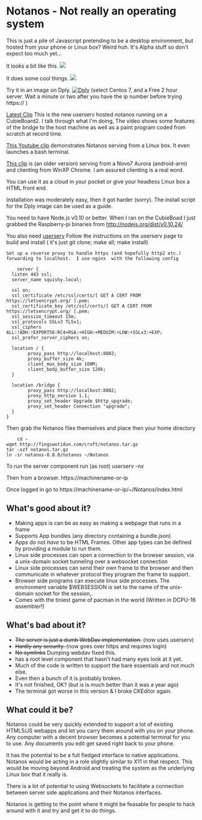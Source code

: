 Notanos - Not really an operating system
========================================

This is just a pile of Javascript pretending to be a desktop environment, but hosted from your phone or Linux box?  Weird huh.
It's Alpha stuff so don't expect too much yet...

It looks a bit like this.
![](https://raw.github.com/Lerc/notanos/master/screenshot.png)

It does some cool things.
![](https://raw.github.com/Lerc/notanos/master/DnDfile.gif)


Try it in an image on Dply. 
 [![Dply](https://dply.co/b.svg)](https://dply.co/b/QKwLwnIq)
 (select Centos 7, and a Free 2 hour server.  Wait a minute or two after you have the ip number before trying https:// )

[Latest Clip](http://www.youtube.com/watch?v=oHwNxDWwuY4)
This is the new userserv hosted notanos running on a CubieBoard2. I talk through what I'm doing,  The video shows some features of the bridge to the
host machine as well as a paint program coded from scratch at record time.

[This Youtube clip](http://www.youtube.com/watch?v=6ADmVk0i0JI) demonstrates Notanos serving from a Linux box. It even launches a bash terminal.

[This clip](http://www.youtube.com/watch?v=8028AwxF8_g) is (an older version) serving from a Novo7 Aurora (android-arm) and clienting from WinXP Chrome.  I am assured clienting is a real word.

You can use it as a cloud in your pocket or give your headless Linux box a HTML front end.

Installation was moderately easy,  then it got harder (sorry).  The install script for the Dply image can be used as a guide.

  You need to have Node.js v0.10 or better.   When I ran on the CubieBoad I just grabbed the Raspberry-pi binaries from http://nodejs.org/dist/v0.10.24/

  You also need [userserv](https://github.com/Lerc/userserv)
  Follow the instructions on the userserv page to build and install  ( it's just  git clone; make all; make install)

	Set up a reverse proxy to handle https (and hopefully http2 etc.) forwarding to localhost.  I use nginx  with the following config
```
	server {
  listen 443 ssl;
  server_name squishy.local;

  ssl on;
  ssl_certificate /etc/ssl/certs/[ GET A CERT FROM https://letsencrypt.org/ ].pem;
  ssl_certificate_key /etc/ssl/certs/[ GET A CERT FROM https://letsencrypt.org/ ].pem;
  ssl_session_timeout 15m;
  ssl_protocols SSLv3 TLSv1;
  ssl_ciphers ALL:!ADH:!EXPORT56:RC4+RSA:+HIGH:+MEDUIM:+LOW:+SSLv3:+EXP;
  ssl_prefer_server_ciphers on;

  location / {
        proxy_pass http://localhost:8082;
        proxy_buffer_size 4k;
        client_max_body_size 100M;
        client_body_buffer_size 128k;
  }

  location /bridge {
        proxy_pass http://localhost:8082;
        proxy_http_version 1.1;
        proxy_set_header Upgrade $http_upgrade;
        proxy_set_header Connection "upgrade";
  }
}
```

Then grab the Notanos files themselves and place then your home directory

		cd ~
    wget http://fingswotidun.com/cruft/notanos.tar.gz
    tar -xzf notanos.tar.gz
    ln -sr notanos-0.8.0/notanos ~/Notanos

To run the server component run (as root)
    userserv -nx

Then from a browser.
    https://machinename-or-ip

Once logged in go to     https://machinename-or-ip/~/Notanos/index.html


What's good about it?
---------------------
 * Making apps is can be as easy as making a webpage that runs in a frame
 * Supports App bundles (any directory containing a bundle.json)
 * Apps do not _have_ to be HTML Frames.  Other app types can be defined by providing a module to run them.
 * Linux side processes can open a connection to the browser session, via a unix-domain socket tunneling over a websocket connection
 * Linux side processes can send their own frame to the browser and then communicate in whatever protocol they program the frame to support.
 * Browser side programs can execute linux side processes.  The environment variable $WEBSESSION is set to the name of the unix-domain socket for the session,.
 * Comes with the tiniest game of pacman in the world (Written in DCPU-16 assembler!)

What's bad about it?
--------------------
 * <del>The server is just a dumb WebDav implementation.</del>  (now uses userserv)
 * <del>Hardly any security. </del> (now goes over https and requires login)
 * <del>No symlinks</del>  Dumping webdav fixed this.
 * has a root level component that hasn't had many eyes look at it yet.
 * Much of the code is written to support the bare essentials and not much else.
 * Even then a bunch of it is probably broken.
 * It's not finished, OK? (but is is much better than it was a year ago)
 * The terminal got worse in this version & I broke CKEditor again.

What could it be?
-----------------

Notanos could be very quickly extended to support a lot of existing HTML5/JS webapps and let you carry them around with you on your phone.   Any computer with a decent browser becomes a potential terminal for you to use.  Any documents you edit get saved right back to your phone.

It has the potential to be a full fledged interface to native applications.  Notanos would be acting in a role slightly similar to X11 in that respect.  This would be moving beyond Android and treating the system as the underlying Linux box that it really is.

There is a lot of potential to using Websockets to facilitate a connection between server side applications and their Notanos interfaces.

Notanos is getting to the point where it might be feasable for people to hack around with it and try and get it to do things.  
